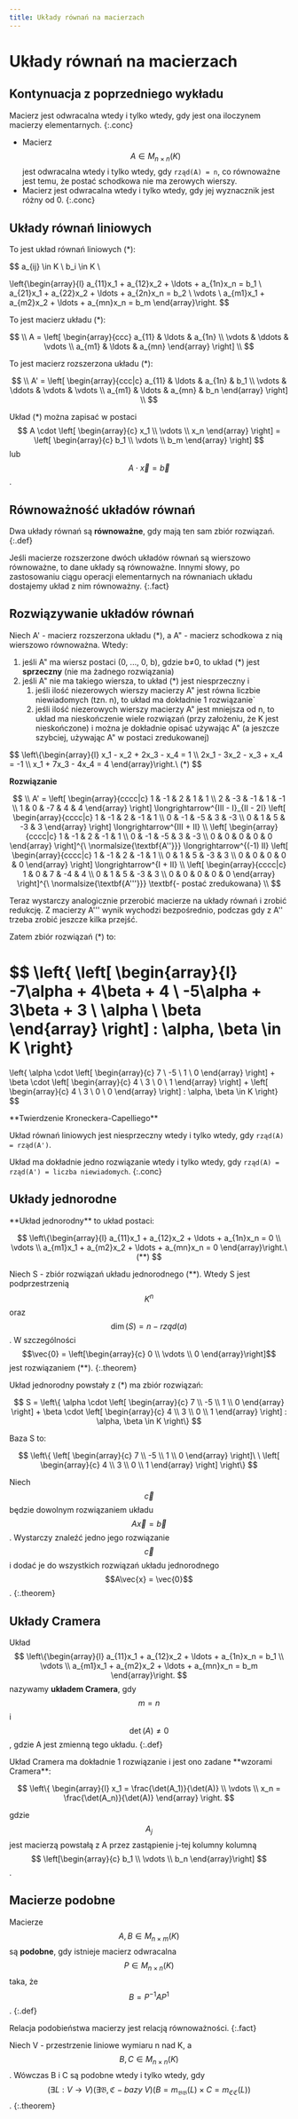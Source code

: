 ```yaml
---
title: Układy równań na macierzach
---
```


# Układy równań na macierzach

## Kontynuacja z poprzedniego wykładu

Macierz jest odwracalna wtedy i tylko wtedy, gdy jest ona iloczynem macierzy elementarnych.
{:.conc}

- Macierz $$ A \in M_{n \times n}(K) $$ jest odwracalna wtedy i tylko wtedy, gdy `rząd(A) = n`, co równoważne jest temu, że postać schodkowa nie ma zerowych wierszy.
- Macierz jest odwracalna wtedy i tylko wtedy, gdy jej wyznacznik jest różny od 0.
{:.conc}

## Układy równań liniowych

To jest układ równań liniowych (*):

$$
a_{ij} \in K \\
b_i \in K \\

\left\{\begin{array}{l}
    a_{11}x_1 + a_{12}x_2 + \ldots + a_{1n}x_n = b_1 \\
    a_{21}x_1 + a_{22}x_2 + \ldots + a_{2n}x_n = b_2 \\
    \vdots \\
    a_{m1}x_1 + a_{m2}x_2 + \ldots + a_{mn}x_n = b_m
\end{array}\right.
$$

To jest macierz układu (*):

$$ \\
A = \left[
\begin{array}{ccc}
a_{11} & \ldots & a_{1n} \\
\vdots & \ddots & \vdots \\
a_{m1} & \ldots & a_{mn}
\end{array}
\right] \\
$$

To jest macierz rozszerzona układu (*):

$$ \\
A' = \left[
\begin{array}{ccc|c}
a_{11} & \ldots & a_{1n} & b_1 \\
\vdots & \ddots & \vdots & \vdots \\
a_{m1} & \ldots & a_{mn} & b_n
\end{array}
\right] \\
$$

Układ (*) można zapisać w postaci $$ A \cdot \left[ \begin{array}{c} x_1 \\ \vdots \\ x_n \end{array} \right] = \left[ \begin{array}{c} b_1 \\ \vdots \\ b_m \end{array} \right] $$ lub $$ A \cdot \vec{x} = \vec{b} $$.

## Równoważność układów równań

Dwa układy równań są **równoważne**, gdy mają ten sam zbiór rozwiązań.
{:.def}

Jeśli macierze rozszerzone dwóch układów równań są wierszowo równoważne, to dane układy są równoważne. Innymi słowy, po zastosowaniu ciągu operacji elementarnych na równaniach układu dostajemy układ z nim równoważny.
{:.fact}

## Rozwiązywanie układów równań

<div class="theorem" markdown="1">
Niech A' - macierz rozszerzona układu (*), a A" - macierz schodkowa z nią wierszowo równoważna. Wtedy:

1. jeśli A" ma wiersz postaci (0, ..., 0, b), gdzie b≠0, to układ (*) jest **sprzeczny** (nie ma żadnego rozwiązania)
2. jeśli A" nie ma takiego wiersza, to układ (*) jest niesprzeczny i
    1. jeśli ilość niezerowych wierszy macierzy A" jest równa liczbie niewiadomych (tzn. n), to układ ma dokładnie 1 rozwiązanie`
    2. jeśli ilość niezerowych wierszy macierzy A" jest mniejsza od n, to układ ma nieskończenie wiele rozwiązań (przy założeniu, że K jest nieskończone) i można je dokładnie opisać używając A" (a jeszcze szybciej, używając A" w postaci zredukowanej)
</div>

<div class="example" markdown="1">
$$
\left\{\begin{array}{l}
    x_1 - x_2 + 2x_3 - x_4 = 1 \\
    2x_1 - 3x_2 - x_3 + x_4 = -1 \\
    x_1 + 7x_3 - 4x_4 = 4
\end{array}\right.\ (*)
$$

**Rozwiązanie**

$$ \\
A' = \left[
\begin{array}{cccc|c}
1 & -1 & 2 & 1 & 1 \\
2 & -3 & -1 & 1 & -1 \\
1 & 0 & -7 & 4 & 4
\end{array}
\right]
\longrightarrow^{III - I}_{II - 2I}
    \left[
    \begin{array}{cccc|c}
    1 & -1 & 2 & -1 & 1 \\
    0 & -1 & -5 & 3 & -3 \\
    0 & 1 & 5 & -3 & 3
    \end{array}
    \right]
\longrightarrow^{III + II} \\
    \left[
    \begin{array}{cccc|c}
    1 & -1 & 2 & -1 & 1 \\
    0 & -1 & -5 & 3 & -3 \\
    0 & 0 & 0 & 0 & 0
    \end{array}
    \right]^{\ \normalsize{\textbf{A''}}}
\longrightarrow^{(-1) II}
    \left[
    \begin{array}{cccc|c}
    1 & -1 & 2 & -1 & 1 \\
    0 & 1 & 5 & -3 & 3 \\
    0 & 0 & 0 & 0 & 0
    \end{array}
    \right]
\longrightarrow^{I + II} \\
    \left[
    \begin{array}{cccc|c}
    1 & 0 & 7 & -4 & 4 \\
    0 & 1 & 5 & -3 & 3 \\
    0 & 0 & 0 & 0 & 0
    \end{array}
    \right]^{\ \normalsize{\textbf{A'''}}}
\textbf{- postać zredukowana} \\
$$

Teraz wystarczy analogicznie przerobić macierze na układy równań i zrobić redukcję. Z macierzy A''' wynik wychodzi bezpośrednio, podczas gdy z A'' trzeba zrobić jeszcze kilka przejść.

Zatem zbiór rozwiązań (*) to:

$$
\left\{
    \left[ \begin{array}{l}
        -7\alpha + 4\beta + 4 \\
        -5\alpha + 3\beta + 3 \\
        \alpha \\
        \beta
    \end{array} \right] : \alpha, \beta \in K
\right\}
=
\left\{
    \alpha \cdot \left[ \begin{array}{c}
        7 \\
        -5 \\
        1 \\
        0
    \end{array} \right]
    + \beta \cdot \left[ \begin{array}{c}
        4 \\
        3 \\
        0 \\
        1
    \end{array} \right]
    + \left[ \begin{array}{c}
        4 \\
        3 \\
        0 \\
        0
    \end{array} \right] : \alpha, \beta \in K
\right\}
$$

</div>

<div class="conc" markdown="1">
**Twierdzenie Kroneckera-Capelliego**

Układ równań liniowych jest niesprzeczny wtedy i tylko wtedy, gdy `rząd(A) = rząd(A')`.
</div>

Układ ma dokładnie jedno rozwiązanie wtedy i tylko wtedy, gdy `rząd(A) = rząd(A') = liczba niewiadomych`.
{:.conc}

## Układy jednorodne

<div class="def" markdown="1">
**Układ jednorodny** to układ postaci:

$$
\left\{\begin{array}{l}
    a_{11}x_1 + a_{12}x_2 + \ldots + a_{1n}x_n = 0 \\
    \vdots \\
    a_{m1}x_1 + a_{m2}x_2 + \ldots + a_{mn}x_n = 0
\end{array}\right.\ (**)
$$

</div>

Niech S - zbiór rozwiązań układu jednorodnego (\*\*). Wtedy S jest podprzestrzenią $$K^n$$ oraz $$\dim(S) = n - rząd(a)$$. W szczególności $$\vec{0} = \left[\begin{array}{c} 0 \\ \vdots \\ 0 \end{array}\right]$$ jest rozwiązaniem (\*\*).
{:.theorem}

<div class="example" markdown="1">
Układ jednorodny powstały z (*) ma zbiór rozwiązań:

$$
S = \left\{
    \alpha \cdot \left[ \begin{array}{c}
        7 \\
        -5 \\
        1 \\
        0
    \end{array} \right]
    + \beta \cdot \left[ \begin{array}{c}
        4 \\
        3 \\
        0 \\
        1
    \end{array} \right] : \alpha, \beta \in K
\right\}
$$

Baza S to:

$$
\left\{
    \left[ \begin{array}{c}
        7 \\
        -5 \\
        1 \\
        0
    \end{array} \right]\ \ 
    \left[ \begin{array}{c}
        4 \\
        3 \\
        0 \\
        1
    \end{array} \right]
\right\}
$$

</div>

Niech $$\vec{c}$$ będzie dowolnym rozwiązaniem układu $$A\vec{x} = \vec{b}$$. Wystarczy znaleźć jedno jego rozwiązanie $$\vec{c}$$ i dodać je do wszystkich rozwiązań układu jednorodnego $$A\vec{x} = \vec{0}$$.
{:.theorem}

## Układy Cramera

Układ $$ \left\{\begin{array}{l} a_{11}x_1 + a_{12}x_2 + \ldots + a_{1n}x_n = b_1 \\ \vdots \\ a_{m1}x_1 + a_{m2}x_2 + \ldots + a_{mn}x_n = b_m \end{array}\right. $$ nazywamy **układem Cramera**, gdy $$ m=n $$ i $$ \det(A) \neq 0 $$, gdzie A jest zmienną tego układu.
{:.def}

<div class="theorem" markdown="1">
Układ Cramera ma dokładnie 1 rozwiązanie i jest ono zadane **wzorami Cramera**:

$$
\left\{
    \begin{array}{l}
        x_1 = \frac{\det(A_1)}{\det(A)} \\
        \vdots \\
        x_n = \frac{\det(A_n)}{\det(A)}
    \end{array}
\right.
$$

gdzie $$A_j$$ jest macierzą powstałą z A przez zastąpienie j-tej kolumny kolumną $$ \left[\begin{array}{c} b_1 \\ \vdots \\ b_n \end{array}\right] $$.

</div>

## Macierze podobne

Macierze $$ A, B \in M_{n \times m}(K) $$ są **podobne**, gdy istnieje macierz odwracalna $$ P \in M_{n \times n}(K) $$ taka, że $$ B = P^{-1}AP^{1} $$.
{:.def}

Relacja podobieństwa macierzy jest relacją równoważności.
{:.fact}

Niech V - przestrzenie liniowe wymiaru n nad K, a $$ B, C \in M_{n \times n}(K) $$. Wówczas B i C są podobne wtedy i tylko wtedy, gdy $$ (\exists L : V \rightarrow V) (\exists \mathfrak{B}, \mathfrak{C} - bazy\ V) (B = m_{\mathfrak{BB}}(L) \times C = m_{\mathfrak{CC}}(L)) $$.
{:.theorem}